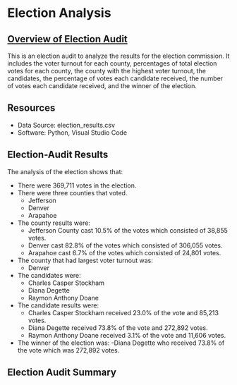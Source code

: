 # <b> Election Analysis </b>

## <u>Overview of Election Audit</u>
This is an election audit to analyze the results for the election commission. It includes the voter turnout for each county, percentages of total election votes for each county, the county with the highest voter turnout, the candidates, the percentage of votes each candidate received, the number of votes each candidate received, and the winner of the election.  

## Resources
- Data Source: election_results.csv
- Software: Python, Visual Studio Code   

## Election-Audit Results
The analysis of the election shows that:
- There were 369,711 votes in the election.
- There were three counties that voted.
  - Jefferson
  - Denver
  - Arapahoe
- The county results were:
  - Jefferson County cast 10.5% of the votes which consisted of 38,855 votes.
  - Denver cast 82.8% of the votes which consisted of 306,055 votes.
  - Arapahoe cast 6.7% of the votes which consisted of 24,801 votes. 
- The county that had largest voter turnout was:
  - Denver
- The candidates were:
  - Charles Casper Stockham
  - Diana Degette
  - Raymon Anthony Doane
- The candidate results were:
  - Charles Casper Stockham received 23.0% of the vote and 85,213 votes.
  - Diana Degette received 73.8% of the vote and 272,892 votes.
  - Raymon Anthony Doane received 3.1% of the vote and 11,606 votes.
- The winner of the election was:
  -Diana Degette who received 73.8% of the vote which was 272,892 votes.
 
## Election Audit Summary
